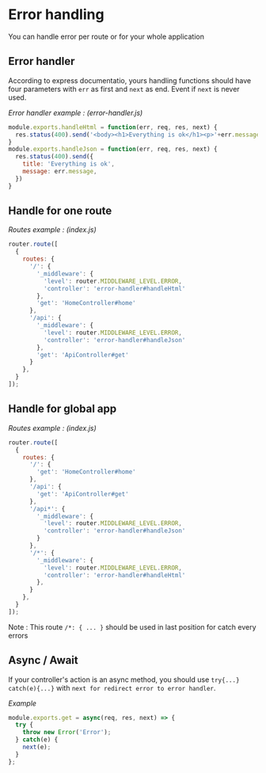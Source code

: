 # Error handling

You can handle error per route or for your whole application

## Error handler

According to express documentatio, yours handling functions should have four parameters with `err` as first and `next` as end. Event if `next` is never used.

*Error handler example : (error-handler.js)*

```javascript
module.exports.handleHtml = function(err, req, res, next) {
  res.status(400).send('<body><h1>Everything is ok</h1><p>'+err.message+'</p></body>');
}
module.exports.handleJson = function(err, req, res, next) {
  res.status(400).send({
    title: 'Everything is ok',
    message: err.message,
  })
}
```

## Handle for one route

*Routes example : (index.js)*

```javascript
router.route([
  {
    routes: {
      '/': {
        '_middleware': {
          'level': router.MIDDLEWARE_LEVEL.ERROR,
          'controller': 'error-handler#handleHtml'
        },
        'get': 'HomeController#home'
      },
      '/api': {
        '_middleware': {
          'level': router.MIDDLEWARE_LEVEL.ERROR,
          'controller': 'error-handler#handleJson'
        },
        'get': 'ApiController#get'
      }
    },
  }
]);
```

## Handle for global app

*Routes example : (index.js)*

```javascript
router.route([
  {
    routes: {
      '/': {
        'get': 'HomeController#home'
      },
      '/api': {
        'get': 'ApiController#get'
      },
      '/api*': {
        '_middleware': {
          'level': router.MIDDLEWARE_LEVEL.ERROR,
          'controller': 'error-handler#handleJson'
        }
      },
      '/*': {
        '_middleware': {
          'level': router.MIDDLEWARE_LEVEL.ERROR,
          'controller': 'error-handler#handleHtml'
        },
      }
    },
  }
]);
```

Note : This route `/*: { ... }` should be used in last position for catch every errors

## Async / Await

If your controller's action is an async method, you should use `try{...} catch(e){...}` with `next for redirect error to error handler`.

*Example*

```javascript
module.exports.get = async(req, res, next) => {
  try {
    throw new Error('Error');
  } catch(e) {
    next(e);
  }
};
```